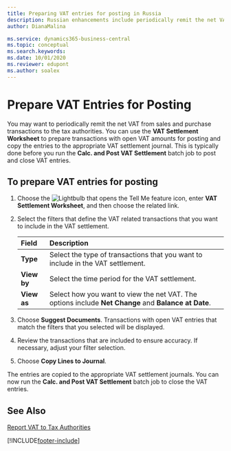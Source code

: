 ```yaml
---
title: Preparing VAT entries for posting in Russia
description: Russian enhancements include periodically remit the net VAT from sales and purchase transactions to the tax authorities.
author: DianaMalina

ms.service: dynamics365-business-central
ms.topic: conceptual
ms.search.keywords:
ms.date: 10/01/2020
ms.reviewer: edupont
ms.author: soalex
---
```


# Prepare VAT Entries for Posting

You may want to periodically remit the net VAT from sales and purchase transactions to the tax authorities. You can use the **VAT Settlement Worksheet** to prepare transactions with open VAT amounts for posting and copy the entries to the appropriate VAT settlement journal. This is typically done before you run the **Calc. and Post VAT Settlement** batch job to post and close VAT entries.

## To prepare VAT entries for posting

1. Choose the ![Lightbulb that opens the Tell Me feature](../../media/ui-search/search_small.png "Tell me what you want to do") icon, enter **VAT Settlement Worksheet**, and then choose the related link.

2. Select the filters that define the VAT related transactions that you want to include in the VAT settlement.

   | Field       | Description                                                  |
   | :---------- | :----------------------------------------------------------- |
   | **Type**    | Select the type of transactions that you want to include in the VAT settlement. |
   | **View by** | Select the time period for the VAT settlement.               |
   | **View as** | Select how you want to view the net VAT. The options include **Net Change** and **Balance at Date**. |

3. Choose **Suggest Documents**. Transactions with open VAT entries that match the filters that you selected will be displayed.

4. Review the transactions that are included to ensure accuracy. If necessary, adjust your filter selection.

5. Choose **Copy Lines to Journal**.

The entries are copied to the appropriate VAT settlement journals. You can now run the **Calc. and Post VAT Settlement** batch job to close the VAT entries.

## See Also

[Report VAT to Tax Authorities](../../finance-how-report-vat.md)  


[!INCLUDE[footer-include](../../includes/footer-banner.md)]